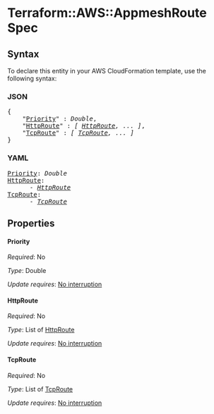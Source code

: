 # Terraform::AWS::AppmeshRoute Spec

## Syntax

To declare this entity in your AWS CloudFormation template, use the following syntax:

### JSON

<pre>
{
    "<a href="#priority" title="Priority">Priority</a>" : <i>Double</i>,
    "<a href="#httproute" title="HttpRoute">HttpRoute</a>" : <i>[ <a href="spec-httproute.md">HttpRoute</a>, ... ]</i>,
    "<a href="#tcproute" title="TcpRoute">TcpRoute</a>" : <i>[ <a href="spec-tcproute.md">TcpRoute</a>, ... ]</i>
}
</pre>

### YAML

<pre>
<a href="#priority" title="Priority">Priority</a>: <i>Double</i>
<a href="#httproute" title="HttpRoute">HttpRoute</a>: <i>
      - <a href="spec-httproute.md">HttpRoute</a></i>
<a href="#tcproute" title="TcpRoute">TcpRoute</a>: <i>
      - <a href="spec-tcproute.md">TcpRoute</a></i>
</pre>

## Properties

#### Priority

_Required_: No

_Type_: Double

_Update requires_: [No interruption](https://docs.aws.amazon.com/AWSCloudFormation/latest/UserGuide/using-cfn-updating-stacks-update-behaviors.html#update-no-interrupt)

#### HttpRoute

_Required_: No

_Type_: List of <a href="spec-httproute.md">HttpRoute</a>

_Update requires_: [No interruption](https://docs.aws.amazon.com/AWSCloudFormation/latest/UserGuide/using-cfn-updating-stacks-update-behaviors.html#update-no-interrupt)

#### TcpRoute

_Required_: No

_Type_: List of <a href="spec-tcproute.md">TcpRoute</a>

_Update requires_: [No interruption](https://docs.aws.amazon.com/AWSCloudFormation/latest/UserGuide/using-cfn-updating-stacks-update-behaviors.html#update-no-interrupt)

